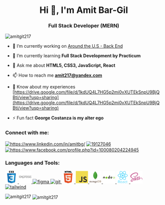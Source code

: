 <h1 align="center">Hi 👋, I'm Amit Bar-Gil</h1>
<h3 align="center">Full Stack Developer (MERN)</h3>

<p align="left"> <img src="https://komarev.com/ghpvc/?username=amitgit217&label=Profile%20views&color=0091ff&style=plastic" alt="amitgit217" /> </p>

- 🔭 I’m currently working on [Around the U.S - Back End](https://github.com/AmitGit217/around-express)

- 🌱 I’m currently learning **Full Stack Development by Practicum**

- 💬 Ask me about **HTML5, CSS3, JavaScript, React**

- 📫 How to reach me **amit217@yandex.com**

- 📄 Know about my experiences [https://drive.google.com/file/d/1kdUQ4L7HG5p2mi0vXUTEkSnpU9BjQBti/view?usp=sharing](https://drive.google.com/file/d/1kdUQ4L7HG5p2mi0vXUTEkSnpU9BjQBti/view?usp=sharing)

- ⚡ Fun fact **George Costanza is my alter ego**

<h3 align="left">Connect with me:</h3>
<p align="left">
<a href="https://www.linkedin.com/in/amitbg/" target="blank"><img align="center" src="https://raw.githubusercontent.com/rahuldkjain/github-profile-readme-generator/master/src/images/icons/Social/linked-in-alt.svg" alt="https://www.linkedin.com/in/amitbg/" height="30" width="40" /></a>
<a href="https://stackoverflow.com/users/19127046" target="blank"><img align="center" src="https://raw.githubusercontent.com/rahuldkjain/github-profile-readme-generator/master/src/images/icons/Social/stack-overflow.svg" alt="19127046" height="30" width="40" /></a>
<a href="https://fb.com/https://www.facebook.com/profile.php?id=100080204224945" target="blank"><img align="center" src="https://raw.githubusercontent.com/rahuldkjain/github-profile-readme-generator/master/src/images/icons/Social/facebook.svg" alt="https://www.facebook.com/profile.php?id=100080204224945" height="30" width="40" /></a>
</p>

<h3 align="left">Languages and Tools:</h3>
<p align="left"> <a href="https://www.w3schools.com/css/" target="_blank" rel="noreferrer"> <img src="https://raw.githubusercontent.com/devicons/devicon/master/icons/css3/css3-original-wordmark.svg" alt="css3" width="40" height="40"/> </a> <a href="https://expressjs.com" target="_blank" rel="noreferrer"> <img src="https://raw.githubusercontent.com/devicons/devicon/master/icons/express/express-original-wordmark.svg" alt="express" width="40" height="40"/> </a> <a href="https://www.figma.com/" target="_blank" rel="noreferrer"> <img src="https://www.vectorlogo.zone/logos/figma/figma-icon.svg" alt="figma" width="40" height="40"/> </a> <a href="https://git-scm.com/" target="_blank" rel="noreferrer"> <img src="https://www.vectorlogo.zone/logos/git-scm/git-scm-icon.svg" alt="git" width="40" height="40"/> </a> <a href="https://www.w3.org/html/" target="_blank" rel="noreferrer"> <img src="https://raw.githubusercontent.com/devicons/devicon/master/icons/html5/html5-original-wordmark.svg" alt="html5" width="40" height="40"/> </a> <a href="https://developer.mozilla.org/en-US/docs/Web/JavaScript" target="_blank" rel="noreferrer"> <img src="https://raw.githubusercontent.com/devicons/devicon/master/icons/javascript/javascript-original.svg" alt="javascript" width="40" height="40"/> </a> <a href="https://www.mongodb.com/" target="_blank" rel="noreferrer"> <img src="https://raw.githubusercontent.com/devicons/devicon/master/icons/mongodb/mongodb-original-wordmark.svg" alt="mongodb" width="40" height="40"/> </a> <a href="https://nodejs.org" target="_blank" rel="noreferrer"> <img src="https://raw.githubusercontent.com/devicons/devicon/master/icons/nodejs/nodejs-original-wordmark.svg" alt="nodejs" width="40" height="40"/> </a> <a href="https://reactjs.org/" target="_blank" rel="noreferrer"> <img src="https://raw.githubusercontent.com/devicons/devicon/master/icons/react/react-original-wordmark.svg" alt="react" width="40" height="40"/> </a> <a href="https://sass-lang.com" target="_blank" rel="noreferrer"> <img src="https://raw.githubusercontent.com/devicons/devicon/master/icons/sass/sass-original.svg" alt="sass" width="40" height="40"/> </a> <a href="https://tailwindcss.com/" target="_blank" rel="noreferrer"> <img src="https://www.vectorlogo.zone/logos/tailwindcss/tailwindcss-icon.svg" alt="tailwind" width="40" height="40"/> </a> </p>

<p><img align="left" src="https://github-readme-stats.vercel.app/api/top-langs?username=amitgit217&show_icons=true&locale=en&layout=compact" alt="amitgit217" /></p>

<p>&nbsp;<img align="center" src="https://github-readme-stats.vercel.app/api?username=amitgit217&show_icons=true&theme=synthwave&cache_seconds=1800&locale=en" alt="amitgit217" /></p>


